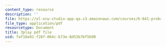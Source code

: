 ```yaml
---
content_type: resource
description: ''
file: https://ol-ocw-studio-app-qa.s3.amazonaws.com/courses/6-041-probabilistic-systems-analysis-and-applied-probability-fall-2010/faf10a91f28f064cb73e8d53b7bf5b90_1jDBM9UM9xk.pdf
file_type: application/pdf
resourcetype: Document
title: 3play pdf file
uid: faf10a91-f28f-064c-b73e-8d53b7bf5b90
---
```

